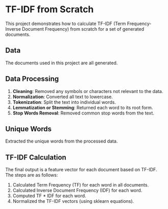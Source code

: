 # TF-IDF from Scratch

This project demonstrates how to calculate TF-IDF (Term Frequency-Inverse Document Frequency) from scratch for a set of generated documents.

## Data

The documents used in this project are all generated.

## Data Processing

1. **Cleaning**: Removed any symbols or characters not relevant to the data.
2. **Normalization**: Converted all text to lowercase.
3. **Tokenization**: Split the text into individual words.
4. **Lemmatization or Stemming**: Returned each word to its root form.
5. **Stop Words Removal**: Removed common stop words from the text.

## Unique Words

Extracted the unique words from the processed data.

## TF-IDF Calculation

The final output is a feature vector for each document based on TF-IDF. The steps are as follows:

1. Calculated Term Frequency (TF) for each word in all documents.
2. Calculated Inverse Document Frequency (IDF) for each word.
3. Computed TF * IDF for each word.
4. Normalized the TF-IDF vectors (using sklearn equations).

